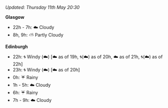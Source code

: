 *Updated: Thursday 11th May 20:30*

**Glasgow**

* 22h - 7h: :cloud: Cloudy
* 8h, 9h: :partly_sunny: Partly Cloudy

**Edinburgh**

* 22h: :cyclone: Windy (:cloud:) [:cloud: as of 19h, :cyclone:(:cloud:) as of 20h, :cloud: as of 21h, :cyclone:(:cloud:) as of 22h]
* 23h: :cyclone: Windy (:cloud:) [:cloud: as of 20h]
* 0h: :umbrella: Rainy
* 1h - 5h: :cloud: Cloudy
* 6h: :umbrella: Rainy
* 7h - 9h: :cloud: Cloudy
